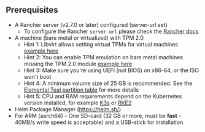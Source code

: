 ## Prerequisites

* A Rancher server (v2.7.0 or later) configured (server-url set)
  * To configure the Rancher `server-url` please check the [Rancher docs](https://rancher.com/docs/rancher/v2.6/en/admin-settings/#first-log-in)
* A machine (bare metal or virtualized) with TPM 2.0
  * Hint 1: Libvirt allows setting virtual TPMs for virtual machines [example here](tpm#add-tpm-module-to-virtual-machine)
  * Hint 2: You can enable TPM emulation on bare metal machines missing the TPM 2.0 module [example here](tpm#add-tpm-emulation-to-bare-metal-machine)
  * Hint 3: Make sure you're using UEFI (not BIOS) on x86-64, or the ISO won't boot
  * Hint 4: A minimum volume size of 25 GB is recommended. See the [Elemental Teal partition table](installation#deployed-elemental-teal-partition-table) for more details  
  * Hint 5: CPU and RAM requirements depend on the Kubernetes version installed, for example [K3s](https://docs.k3s.io/installation/requirements#hardware) or [RKE2](https://docs.rke2.io/install/requirements#hardware)  
* Helm Package Manager (https://helm.sh/)
* For ARM (aarch64) - One SD-card (32 GB or more, must be **fast** - 40MB/s write speed is acceptable) and a USB-stick for installation
